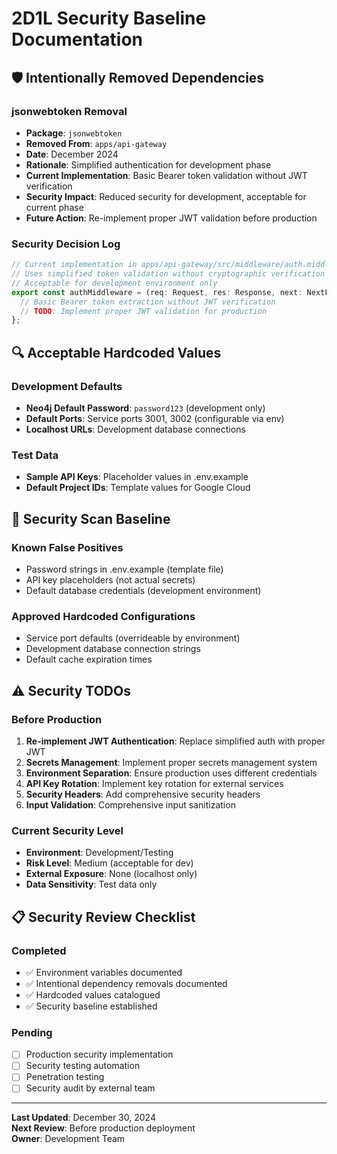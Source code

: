 # 2D1L Security Baseline Documentation

## 🛡️ **Intentionally Removed Dependencies**

### **jsonwebtoken Removal**
- **Package**: `jsonwebtoken` 
- **Removed From**: `apps/api-gateway`
- **Date**: December 2024
- **Rationale**: Simplified authentication for development phase
- **Current Implementation**: Basic Bearer token validation without JWT verification
- **Security Impact**: Reduced security for development, acceptable for current phase
- **Future Action**: Re-implement proper JWT validation before production

### **Security Decision Log**
```typescript
// Current implementation in apps/api-gateway/src/middleware/auth.middleware.ts
// Uses simplified token validation without cryptographic verification
// Acceptable for development environment only
export const authMiddleware = (req: Request, res: Response, next: NextFunction) => {
  // Basic Bearer token extraction without JWT verification
  // TODO: Implement proper JWT validation for production
};
```

## 🔍 **Acceptable Hardcoded Values**

### **Development Defaults**
- **Neo4j Default Password**: `password123` (development only)
- **Default Ports**: Service ports 3001, 3002 (configurable via env)
- **Localhost URLs**: Development database connections

### **Test Data**
- **Sample API Keys**: Placeholder values in .env.example
- **Default Project IDs**: Template values for Google Cloud

## 🚨 **Security Scan Baseline**

### **Known False Positives**
- Password strings in .env.example (template file)
- API key placeholders (not actual secrets)
- Default database credentials (development environment)

### **Approved Hardcoded Configurations**
- Service port defaults (overrideable by environment)
- Development database connection strings
- Default cache expiration times

## ⚠️ **Security TODOs**

### **Before Production**
1. **Re-implement JWT Authentication**: Replace simplified auth with proper JWT
2. **Secrets Management**: Implement proper secrets management system
3. **Environment Separation**: Ensure production uses different credentials
4. **API Key Rotation**: Implement key rotation for external services
5. **Security Headers**: Add comprehensive security headers
6. **Input Validation**: Comprehensive input sanitization

### **Current Security Level**
- **Environment**: Development/Testing
- **Risk Level**: Medium (acceptable for dev)
- **External Exposure**: None (localhost only)
- **Data Sensitivity**: Test data only

## 📋 **Security Review Checklist**

### **Completed**
- ✅ Environment variables documented
- ✅ Intentional dependency removals documented
- ✅ Hardcoded values catalogued
- ✅ Security baseline established

### **Pending**
- [ ] Production security implementation
- [ ] Security testing automation
- [ ] Penetration testing
- [ ] Security audit by external team

---

**Last Updated**: December 30, 2024  
**Next Review**: Before production deployment  
**Owner**: Development Team 